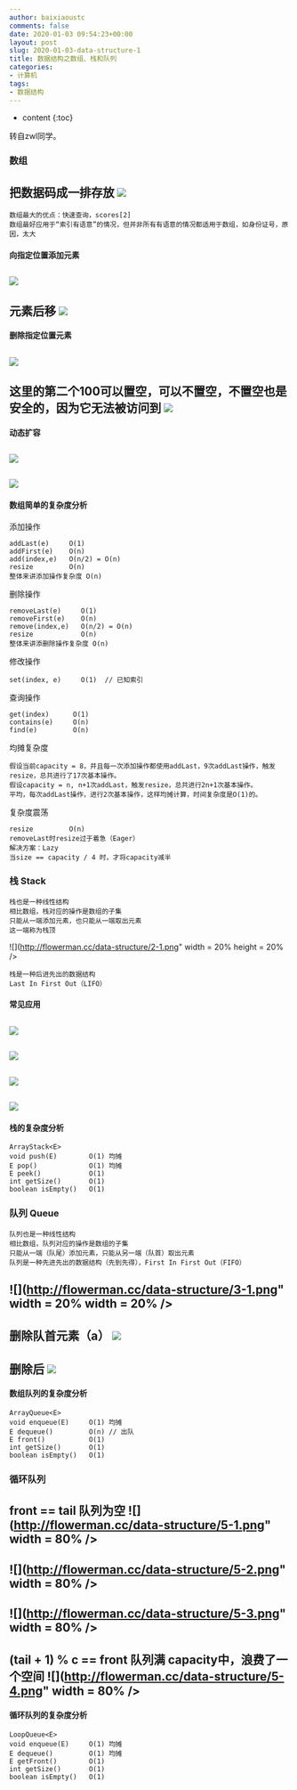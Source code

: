 ```yaml
---
author: baixiaoustc
comments: false
date: 2020-01-03 09:54:23+00:00
layout: post
slug: 2020-01-03-data-structure-1
title: 数据结构之数组、栈和队列
categories:
- 计算机
tags:
- 数据结构 
---
```


* content 
{:toc}

转自zwl同学。

### 数组
把数据码成一排存放
![](http://flowerman.cc/data-structure/1-1.png)
---

```
数组最大的优点：快速查询，scores[2]
数组最好应用于“索引有语意”的情况，但并非所有有语意的情况都适用于数组，如身份证号，原因，太大
```

#### 向指定位置添加元素
![](http://flowerman.cc/data-structure/1-2.png)
---
元素后移
![](http://flowerman.cc/data-structure/1-3.png)
---

#### 删除指定位置元素
![](http://flowerman.cc/data-structure/1-4.png)
---
这里的第二个100可以置空，可以不置空，不置空也是安全的，因为它无法被访问到
![](http://flowerman.cc/data-structure/1-5.png)
---

#### 动态扩容
![](http://flowerman.cc/data-structure/1-6.png)
---
![](http://flowerman.cc/data-structure/1-7.png)
---

#### 数组简单的复杂度分析
添加操作

```
addLast(e)     O(1)
addFirst(e)    O(n)
add(index,e)   O(n/2) = O(n)
resize         O(n)
整体来讲添加操作复杂度 O(n)
```

删除操作

```
removeLast(e)	  O(1)
removeFirst(e)	  O(n)
remove(index,e)   O(n/2) = O(n)
resize            O(n)
整体来讲添删除操作复杂度 O(n)
```

修改操作

```
set(index, e)     O(1)  // 已知索引
```

查询操作

```
get(index)      O(1)
contains(e)     O(n)
find(e)         O(n)
```

均摊复杂度

```
假设当前capacity = 8，并且每一次添加操作都使用addLast，9次addLast操作，触发resize，总共进行了17次基本操作。
假设capacity = n, n+1次addLast，触发resize，总共进行2n+1次基本操作。
平均，每次addLast操作，进行2次基本操作，这样均摊计算，时间复杂度是O(1)的。
```

复杂度震荡

```
resize         O(n)
removeLast时resize过于着急（Eager）
解决方案：Lazy
当size == capacity / 4 时，才将capacity减半

```

### 栈 Stack
```
栈也是一种线性结构
相比数组，栈对应的操作是数组的子集
只能从一端添加元素，也只能从一端取出元素
这一端称为栈顶
```
![](http://flowerman.cc/data-structure/2-1.png" width = 20% height = 20% />

```
栈是一种后进先出的数据结构
Last In First Out（LIFO）
```

#### 常见应用
![](http://flowerman.cc/data-structure/2-2.png)
---

![](http://flowerman.cc/data-structure/2-3.png)
---

![](http://flowerman.cc/data-structure/2-4.png)
---

![](http://flowerman.cc/data-structure/2-5.png)
---
#### 栈的复杂度分析
```
ArrayStack<E>       
void push(E)        O(1) 均摊
E pop()             O(1) 均摊
E peek()            O(1)
int getSize()       O(1)
boolean isEmpty()   O(1)
```

###  队列 Queue
```
队列也是一种线性结构
相比数组，队列对应的操作是数组的子集
只能从一端（队尾）添加元素，只能从另一端（队首）取出元素
队列是一种先进先出的数据结构（先到先得），First In First Out（FIFO）
```
![](http://flowerman.cc/data-structure/3-1.png" width = 20% width = 20% />
---

删除队首元素（a）
![](http://flowerman.cc/data-structure/4-1.png)
---

删除后
![](http://flowerman.cc/data-structure/4-2.png)
---

#### 数组队列的复杂度分析
```
ArrayQueue<E>       
void enqueue(E)     O(1) 均摊
E dequeue()         O(n) // 出队
E front()           O(1)
int getSize()       O(1)
boolean isEmpty()   O(1)
```

### 循环队列

front == tail 队列为空
![](http://flowerman.cc/data-structure/5-1.png" width = 80%  />
---

![](http://flowerman.cc/data-structure/5-2.png" width = 80%  />
---

![](http://flowerman.cc/data-structure/5-3.png" width = 80%  />
---

(tail + 1) % c == front 队列满
capacity中，浪费了一个空间
![](http://flowerman.cc/data-structure/5-4.png" width = 80%  />
---
#### 循环队列的复杂度分析
```
LoopQueue<E>        
void enqueue(E)     O(1) 均摊 
E dequeue()         O(1) 均摊 
E getFront()        O(1) 
int getSize()       O(1) 
boolean isEmpty()   O(1)
```
